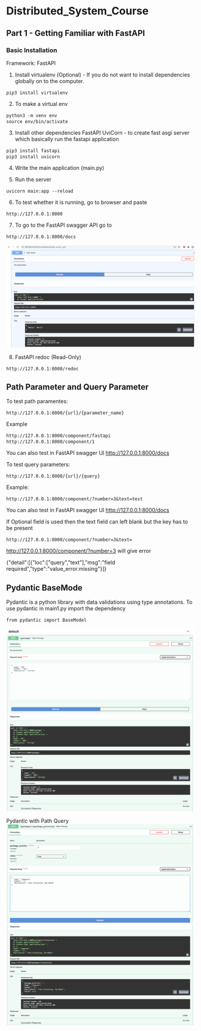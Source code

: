 # Distributed_System_Course
## Part 1 - Getting Familiar with FastAPI
### Basic Installation
Framework: FastAPI
1. Install virtualenv (Optional) - If you do not want to install dependencies globally on to the computer.
```
pip3 install virtualenv
```

2. To make a virtual env
```
python3 -m venv env
source env/bin/activate
```

3. Install other dependencies
FastAPI
UviCorn - to create fast asgi server which basically run the fastapi application
```
pip3 install fastapi
pip3 install uvicorn 
```

4. Write the main application (main.py)

5. Run the server
```
uvicorn main:app --reload
```

6. To test whether it is running, go to browser and paste
```
http://127.0.0.1:8000
```

7. To go to the FastAPI swagger API go to 
```
http://127.0.0.1:8000/docs
```
![FastAPI Docs](images/fastapi.png)


8. FastAPI redoc (Read-Only)
```
http://127.0.0.1:8000/redoc
```

## Path Parameter and  Query Parameter
To test path paramentes:
```
http://127.0.0.1:8000/{url}/{parameter_name}
```
Example
```
http://127.0.0.1:8000/component/fastapi
http://127.0.0.1:8000/component/1
```
You can also test in FastAPI swagger UI
http://127.0.0.1:8000/docs

To test query parameters:
```
http://127.0.0.1:8000/{url}/{query}
```
Example:
```
http://127.0.0.1:8000/component/?number=3&text=test
```
You can also test in FastAPI swagger UI http://127.0.0.1:8000/docs  

If Optional field is used then the text field can left blank but the key has to be present
```
http://127.0.0.1:8000/component/?number=3&text=
```
http://127.0.0.1:8000/component/?number=3 will give error  

{"detail":[{"loc":["query","text"],"msg":"field required","type":"value_error.missing"}]}

## Pydantic BaseMode

Pydantic is a python library with data validations using type annotations.
To use pydantic in main1.py import the dependency
```
from pydantic import BaseModel
```
![Post API](images/postapi.png)
![Post Response](images/postresponse.png)

Pydantic with Path Query
![Post Request](images/pydantic_req.png)
![Post Response](images/pydantic_res.png)
